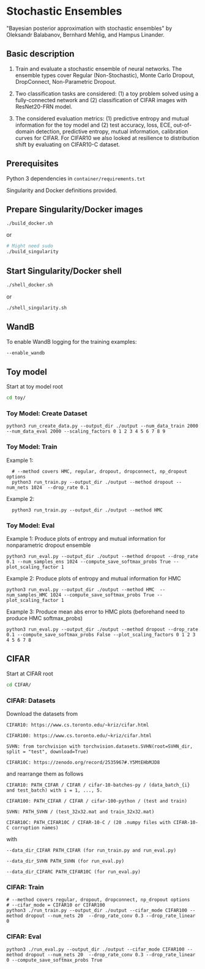 # Stochastic Ensembles

"Bayesian posterior approximation with stochastic ensembles" by Oleksandr Balabanov, Bernhard Mehlig, and Hampus Linander.

## Basic description

1. Train and evaluate a stochastic ensemble of neural networks. The ensemble types cover Regular (Non-Stochastic), Monte Carlo Dropout, DropConnect, Non-Parametric Dropout. 

2. Two classification tasks are considered: (1) a toy problem solved using a fully-connected network and (2) classification of CIFAR images with ResNet20-FRN model.

3. The considered evaluation metrics: (1) predictive entropy and mutual information for the toy model and (2) test accuracy, loss, ECE, out-of-domain detection, predictive entropy, mutual information, calibration curves for CIFAR. For CIFAR10 we also looked at resilience to distribution shift by evaluating on CIFAR10-C dataset.

## Prerequisites

Python 3 dependencies in `container/requirements.txt`

Singularity and Docker definitions provided.

## Prepare Singularity/Docker images

```
./build_docker.sh
```
or
``` sh
# Might need sudo
./build_singularity
```

## Start Singularity/Docker shell

``` sh
./shell_docker.sh
```
or
``` sh
./shell_singularity.sh
```

## WandB

To enable WandB logging for the training examples:

``` sh
--enable_wandb
```

## Toy model

Start at toy model root
``` sh
cd toy/
```

### Toy Model: Create Dataset

```
python3 run_create_data.py --output_dir ./output --num_data_train 2000  --num_data_eval 2000 --scaling_factors 0 1 2 3 4 5 6 7 8 9
```

### Toy Model: Train

Example 1:
```
  # --method covers HMC, regular, dropout, dropconnect, np_dropout options
  python3 run_train.py --output_dir ./output --method dropout --num_nets 1024  --drop_rate 0.1
```
Example 2:
```
  python3 run_train.py --output_dir ./output --method HMC
```

### Toy Model: Eval

Example 1: Produce plots of entropy and mutual information for nonparametric dropout ensemble
```
python3 run_eval.py --output_dir ./output --method dropout --drop_rate 0.1 --num_samples_ens 1024 --compute_save_softmax_probs True --plot_scaling_factor 1
```
Example 2: Produce plots of entropy and mutual information for HMC
```
python3 run_eval.py --output_dir ./output --method HMC  --num_samples_HMC 1024 --compute_save_softmax_probs True --plot_scaling_factor 1
```
Example 3: Produce mean abs error to HMC plots (beforehand need to produce HMC softmax_probs)
```
python3 run_eval.py --output_dir ./output --method dropout --drop_rate 0.1 --compute_save_softmax_probs False --plot_scaling_factors 0 1 2 3 4 5 6 7 8
```

## CIFAR
Start at CIFAR root

``` sh
cd CIFAR/
```

### CIFAR: Datasets

Download the datasets from

    CIFAR10: https://www.cs.toronto.edu/~kriz/cifar.html

    CIFAR100: https://www.cs.toronto.edu/~kriz/cifar.html

    SVHN: from torchvision with torchvision.datasets.SVHN(root=SVHN_dir, split = "test", download=True)

    CIFAR10C: https://zenodo.org/record/2535967#.Y5MtEHbMJD8
  
and rearrange them as follows
  
    CIFAR10: PATH_CIFAR / CIFAR / cifar-10-batches-py / (data_batch_{i} and test_batch) with i = 1, ..., 5. 

    CIFAR100: PATH_CIFAR / CIFAR / cifar-100-python / (test and train)

    SVHN: PATH_SVHN / (test_32x32.mat and train_32x32.mat)  

    CIFAR10C: PATH_CIFAR10C / CIFAR-10-C / (20 .numpy files with CIFAR-10-C corruption names)
    
with 

    --data_dir_CIFAR PATH_CIFAR (for run_train.py and run_eval.py)

    --data_dir_SVHN PATH_SVHN (for run_eval.py)

    --data_dir_CIFARC PATH_CIFAR10C (for run_eval.py)
  


### CIFAR: Train
```
# --method covers regular, dropout, dropconnect, np_dropout options
# --cifar_mode = CIFAR10 or CIFAR100
python3 ./run_train.py --output_dir ./output --cifar_mode CIFAR100 --method dropout --num_nets 20  --drop_rate_conv 0.3 --drop_rate_linear 0
```

### CIFAR: Eval
```
python3 ./run_eval.py --output_dir ./output --cifar_mode CIFAR100 --method dropout --num_nets 20  --drop_rate_conv 0.3 --drop_rate_linear 0 --compute_save_softmax_probs True
```




